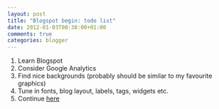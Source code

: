 ```yaml
---
layout: post
title: "Blogspot begin: todo list"
date: 2012-01-03T00:38:00+01:00
comments: true
categories: blogger
---
```


1. Learn Blogspot
2. Consider Google Analytics
3. Find nice backgrounds (probably should be similar to my favourite graphics)
4. Tune in fonts, blog layout, labels, tags, widgets etc.
5. Continue [here](/blog/2012/01/03/why-i-decided-to-write-blog/)
